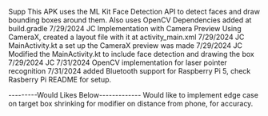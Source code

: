 Supp
This APK uses the ML Kit Face Detection API to detect faces and draw bounding boxes around them. Also uses OpenCV
Dependencies added at build.gradle 7/29/2024 JC
Implementation with Camera Preview Using CameraX, created a layout file with it at activity_main.xml 7/29/2024 JC
MainActivity.kt a set up the CameraX preview was made 7/29/2024 JC
Modified the MainActivity.kt to include face detection and drawing the box 7/29/2024 JC
7/31/2024 OpenCV implementation for laser pointer recognition 
7/31/2024 added Bluetooth support for Raspberry Pi 5, check Rasberry Pi README for setup.


---------Would Likes Below-------------
Would like to implement edge case on target box shrinking for modifier on distance from phone, for accuracy.
